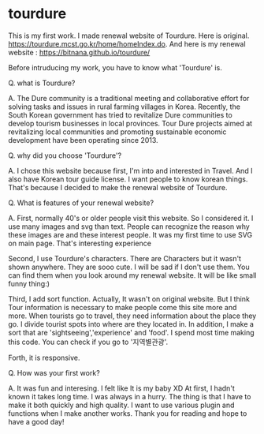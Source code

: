 # tourdure

This is my first work. I made renewal website of Tourdure.
Here is original. https://tourdure.mcst.go.kr/home/homeIndex.do.
And here is my renewal website : https://bitnana.github.io/tourdure/

Before intruducing my work, you have to know what 'Tourdure' is.

Q. what is Tourdure?

A. The Dure community is a traditional meeting and collaborative effort for solving tasks and issues in rural farming villages in Korea. 
   Recently, the South Korean government has tried to revitalize Dure communities to develop tourism businesses in local provinces. 
   Tour Dure projects aimed at revitalizing local communities and promoting sustainable economic development have been operating since 2013. 

Q. why did you choose 'Tourdure'?

A. I chose this website because first, I'm into and interested in Travel. And I also have Korean tour guide license.
I want people to know korean things. That's because I decided to make the renewal website of Tourdure.

Q. What is features of your renewal website?

A. First, normally 40's or older people visit this website. So I considered it.
   I use many images and svg than text. People can recognize the reason why these images are and these interest people.
   It was my first time to use SVG on main page. That's interesting experience
   
   Second, I use Tourdure's characters. There are Characters but it wasn't shown anywhere.
   They are sooo cute. I will be sad if I don't use them. You can find them when you look around my renewal website.
   It will be like small funny thing:)
   
   Third, I add sort function. Actually, It wasn't on original website. But I think Tour information is necessary to make people come this site more and more. When tourists go to travel, they need information about the place they go.
   I divide tourist spots into where are they located in. In addition, I make a sort that are 'sightseeing','experience' and 'food'. 
   I spend most time making this code. You can check if you go to  '지역별관광'.
   
   Forth, it is responsive. 
   
 Q. How was your first work?
 
 A. It was fun and interesing. I felt like It is my baby XD At first, I hadn't known it takes long time. I was always in a hurry.
    The thing is that I have to make it both quickly and high quality. I want to use various plugin and functions when I make another works. Thank you for reading and hope to have a good day! 

